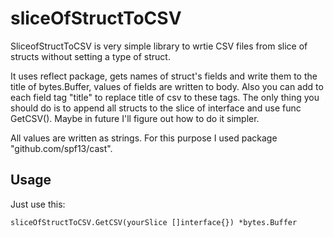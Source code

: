 # sliceOfStructToCSV
SliceofStructToCSV is very simple library to wrtie CSV files from slice of structs without setting a type of struct. 

It uses reflect package, gets names of struct's fields and write them to the title of bytes.Buffer, values of fields are written to body. Also you can add to each field tag "title" to replace title of csv to these tags. The only thing you should do is to append all structs to the slice of interface and use func GetCSV(). Maybe in future I'll figure out how to do it simpler.

All values are written as strings. For this purpose I used package "github.com/spf13/cast".

## Usage

Just use this:
```
sliceOfStructToCSV.GetCSV(yourSlice []interface{}) *bytes.Buffer
```

